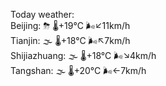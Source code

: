 Today weather:  
Beijing: ⛈ 🌡️+19°C 🌬️↙11km/h  
Tianjin: 🌫  🌡️+18°C 🌬️↖7km/h  
Shijiazhuang: 🌫  🌡️+18°C 🌬️↘4km/h  
Tangshan: 🌫  🌡️+20°C 🌬️←7km/h  
